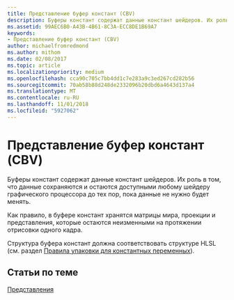 ```yaml
---
title: Представление буфер констант (CBV)
description: Буферы констант содержат данные констант шейдеров. Их роль в том, что данные сохраняются и остаются доступными любому шейдеру графического процессора до тех пор, пока данные не нужно будет менять.
ms.assetid: 99AEC6B0-A43B-4B61-8C3A-ECC8DE1B69A7
keywords:
- Представление буфер констант (CBV)
author: michaelfromredmond
ms.author: mithom
ms.date: 02/08/2017
ms.topic: article
ms.localizationpriority: medium
ms.openlocfilehash: cca90c705c7bb4dd1c7e283a9c3ed267cd282b56
ms.sourcegitcommit: 70ab58b88d248de2332096b20dbd6a4643d137a4
ms.translationtype: MT
ms.contentlocale: ru-RU
ms.lasthandoff: 11/01/2018
ms.locfileid: "5927062"
---
```

# <a name="constant-buffer-view-cbv"></a>Представление буфер констант (CBV)


Буферы констант содержат данные констант шейдеров. Их роль в том, что данные сохраняются и остаются доступными любому шейдеру графического процессора до тех пор, пока данные не нужно будет менять.

Как правило, в буфере констант хранятся матрицы мира, проекции и представления, которые остаются неизменными на протяжении отрисовки одного кадра.

Структура буфера констант должна соответствовать структуре HLSL (см. раздел [Правила упаковки для константных переменных](https://msdn.microsoft.com/library/windows/desktop/bb509632.aspx)).

## <a name="span-idrelated-topicsspanrelated-topics"></a><span id="related-topics"></span>Статьи по теме


[Представления](views.md)

 

 





